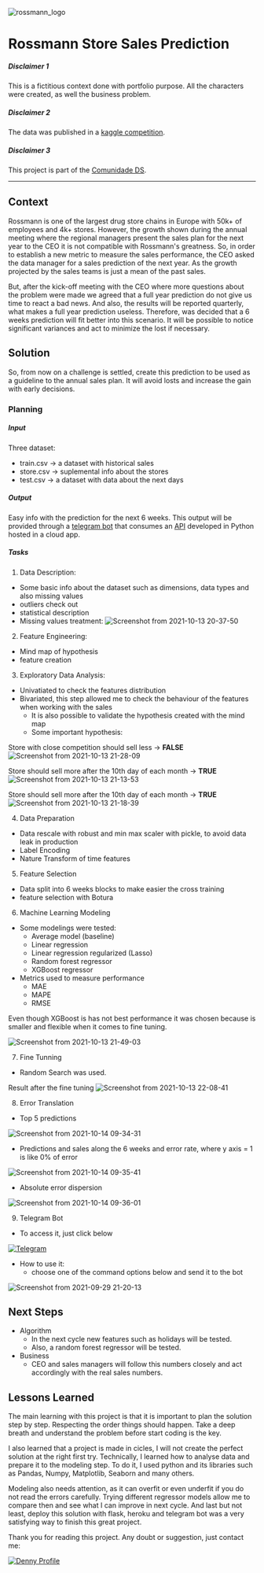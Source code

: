![rossmann_logo](https://user-images.githubusercontent.com/68928802/137392417-f320ce54-6198-475a-9e15-ec0f3d4b162d.jpg)


# Rossmann Store Sales Prediction

##### Disclaimer 1
This is a fictitious context done with portfolio purpose. All the characters were created, as well the business problem.

##### Disclaimer 2
The data was published in a [kaggle competition](https://www.kaggle.com/c/rossmann-store-sales/overview).

##### Disclaimer 3
This project is part of the [Comunidade DS](https://sejaumdatascientist.com/inscricao-lives-comunidade-ds).

___

## Context

Rossmann is one of the largest drug store chains in Europe with 50k+ of employees and 4k+ stores.
However, the growth shown during the annual meeting where the regional managers present the sales plan for the next year to the CEO it is not compatible with Rossmann's greatness. So, in order to establish a new metric to measure the sales performance, the CEO asked the data manager for a sales prediction of the next year. As the growth projected by the sales teams is just a mean of the past sales.

But, after the kick-off meeting with the CEO where more questions about the problem were made we agreed that a full year prediction do not give us time to react a bad news. And also, the results will be reported quarterly, what makes a full year prediction useless. Therefore, was decided that a 6 weeks prediction will fit better into this scenario. It will be possible to notice significant variances and act to minimize the lost if necessary.

## Solution

So, from now on a challenge is settled, create this prediction to be used as a guideline to the annual sales plan. It will avoid losts and increase the gain with early decisions.

### Planning

##### Input

Three dataset:
- train.csv -> a dataset with historical sales
- store.csv -> suplemental info about the stores
- test.csv  -> a dataset with data about the next days

##### Output

Easy info with the prediction for the next 6 weeks.
This output will be provided through a [telegram bot](https://github.com/daSpinelli/Rossmann-Prediction-API) that consumes an [API](https://github.com/daSpinelli/Rossmann-Prediction-API) developed in Python hosted in a cloud app.

##### Tasks

1. Data Description:
  - Some basic info about the dataset such as dimensions, data types and also missing values
  - outliers check out
  - statistical description
  - Missing values treatment:
![Screenshot from 2021-10-13 20-37-50](https://user-images.githubusercontent.com/68928802/137227124-f107afed-948c-4700-918c-49482940499e.png)

2. Feature Engineering:
  - Mind map of hypothesis
  - feature creation
3. Exploratory Data Analysis:
  - Univatiated to check the features distribution
  - Bivariated, this step allowed me to check the behaviour of the features when working with the sales
    - It is also possible to validate the hypothesis created with the mind map
    - Some important hypothesis:

Store with close competition should sell less -> **FALSE**
![Screenshot from 2021-10-13 21-28-09](https://user-images.githubusercontent.com/68928802/137230723-1d8568a2-df46-43af-a1e8-50b81dcb5a3d.png)

Store should sell more after the 10th day of each month -> **TRUE**      
![Screenshot from 2021-10-13 21-13-53](https://user-images.githubusercontent.com/68928802/137230048-df39c14e-a605-4591-a13d-2caa03fddf8d.png) 

Store should sell more after the 10th day of each month -> **TRUE**      
![Screenshot from 2021-10-13 21-18-39](https://user-images.githubusercontent.com/68928802/137230050-33aeb018-e2b9-4c96-861c-a2b3e4ce4163.png)

4. Data Preparation
  - Data rescale with robust and min max scaler with pickle, to avoid data leak in production
  - Label Encoding
  - Nature Transform of time features

5. Feature Selection
  - Data split into 6 weeks blocks to make easier the cross training
  - feature selection with Botura

6. Machine Learning Modeling
  - Some modelings were tested:
    - Average model (baseline)
    - Linear regression
    - Linear regression regularized (Lasso)
    - Random forest regressor
    - XGBoost regressor
  - Metrics used to measure performance
    - MAE
    - MAPE
    - RMSE

Even though XGBoost is has not best performance it was chosen because is smaller and flexible when it comes to fine tuning.

![Screenshot from 2021-10-13 21-49-03](https://user-images.githubusercontent.com/68928802/137232262-7f3066de-06a0-4996-98a3-656a341f7f33.png)

7. Fine Tunning
  - Random Search was used.

Result after the fine tuning
![Screenshot from 2021-10-13 22-08-41](https://user-images.githubusercontent.com/68928802/137233626-13a8b0b4-9207-4aa0-98f2-82e5ae1b32ee.png)

8. Error Translation

  - Top 5 predictions 

![Screenshot from 2021-10-14 09-34-31](https://user-images.githubusercontent.com/68928802/137318676-be260f4f-161e-4a32-85d7-0ebd68354295.png) 

  - Predictions and sales along the 6 weeks and error rate, where y axis = 1 is like 0% of error 

![Screenshot from 2021-10-14 09-35-41](https://user-images.githubusercontent.com/68928802/137318682-6d58e530-b50b-4049-849e-1fb8b0ec2f28.png)

  - Absolute error dispersion 

![Screenshot from 2021-10-14 09-36-01](https://user-images.githubusercontent.com/68928802/137318685-3c180e88-4b94-4798-9e96-e3762358f5bb.png)


9. Telegram Bot
  - To access it, just click below 

[<img alt="Telegram" src="https://img.shields.io/badge/Telegram-2CA5E0?style=for-the-badge&logo=telegram&logoColor=white"/>](https://t.me/das_rossmann_bot)

  - How to use it:
    - choose one of the command options below and send it to the bot

![Screenshot from 2021-09-29 21-20-13](https://user-images.githubusercontent.com/68928802/137385998-b978c56b-4776-4599-993b-888aa8109a3d.png)


## Next Steps
- Algorithm
  - In the next cycle new features such as holidays will be tested.
  - Also, a random forest regressor will be tested.
- Business
  - CEO and sales managers will follow this numbers closely and act accordingly with the real sales numbers.

## Lessons Learned
The main learning with this project is that it is important to plan the solution step by step. Respecting the order things should happen. Take a deep breath and understand the problem before start coding is the key. 

I also learned that a project is made in cicles, I will not create the perfect solution at the right first try.
Technically, I learned how to analyse data and prepare it to the modeling step. To do it, I used python and its libraries such as Pandas, Numpy, Matplotlib, Seaborn and many others. 

Modeling also needs attention, as it can overfit or even underfit if you do not read the errors carefully. Trying different regressor models allow me to compare then and see what I can improve in next cycle.
And last but not least, deploy this solution with flask, heroku and telegram bot was a very satisfying way to finish this great project.


Thank you for reading this project.
Any doubt or suggestion, just contact me:

[<img alt="Denny Profile" src="https://img.shields.io/badge/-LinkedIn-blue?style=for-the-badge&logo=linkedin"/>](https://linkedin.com/in/dennydaspinelli)
